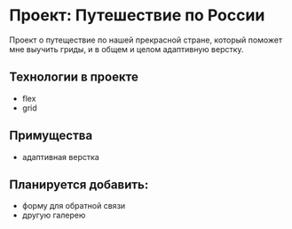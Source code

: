 # Проект: Путешествие по России

Проект о путеществие по нашей прекрасной стране, который поможет мне выучить гриды, и в общем и целом адаптивную верстку.

## Технологии в проекте

* flex
* grid

## Примущества

* адаптивная верстка

## Планируется добавить:

* форму для обратной связи
* другую галерею
